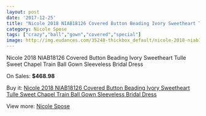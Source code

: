 ```yaml
---
layout: post
date: '2017-12-25'
title: "Nicole 2018 NIAB18126 Covered Button Beading Ivory Sweetheart Tulle Sweet Chapel Train Ball Gown Sleeveless Bridal Dress"
category: Nicole Spose
tags: ["crazy","ball","gown","covered","special"]
image: http://img.eudances.com/35248-thickbox_default/nicole-2018-niab18126-covered-button-beading-ivory-sweetheart-tulle-sweet-chapel-train-ball-gown-sleeveless-bridal-dress.jpg
---
```

Nicole 2018 NIAB18126 Covered Button Beading Ivory Sweetheart Tulle Sweet Chapel Train Ball Gown Sleeveless Bridal Dress

On Sales: **$468.98**
<a href="https://www.eudances.com/en/nicole-spose/10611-nicole-2018-niab18126-covered-button-beading-ivory-sweetheart-tulle-sweet-chapel-train-ball-gown-sleeveless-bridal-dress.html"><amp-img layout="responsive" width="600" height="600" src="//img.eudances.com/35248-thickbox_default/nicole-2018-niab18126-covered-button-beading-ivory-sweetheart-tulle-sweet-chapel-train-ball-gown-sleeveless-bridal-dress.jpg" alt="Nicole 2018 NIAB18126 Covered Button Beading Ivory Sweetheart Tulle Sweet Chapel Train Ball Gown Sleeveless Bridal Dress 0" /></a>
<a href="https://www.eudances.com/en/nicole-spose/10611-nicole-2018-niab18126-covered-button-beading-ivory-sweetheart-tulle-sweet-chapel-train-ball-gown-sleeveless-bridal-dress.html"><amp-img layout="responsive" width="600" height="600" src="//img.eudances.com/35253-thickbox_default/nicole-2018-niab18126-covered-button-beading-ivory-sweetheart-tulle-sweet-chapel-train-ball-gown-sleeveless-bridal-dress.jpg" alt="Nicole 2018 NIAB18126 Covered Button Beading Ivory Sweetheart Tulle Sweet Chapel Train Ball Gown Sleeveless Bridal Dress 1" /></a>
<a href="https://www.eudances.com/en/nicole-spose/10611-nicole-2018-niab18126-covered-button-beading-ivory-sweetheart-tulle-sweet-chapel-train-ball-gown-sleeveless-bridal-dress.html"><amp-img layout="responsive" width="600" height="600" src="//img.eudances.com/35252-thickbox_default/nicole-2018-niab18126-covered-button-beading-ivory-sweetheart-tulle-sweet-chapel-train-ball-gown-sleeveless-bridal-dress.jpg" alt="Nicole 2018 NIAB18126 Covered Button Beading Ivory Sweetheart Tulle Sweet Chapel Train Ball Gown Sleeveless Bridal Dress 2" /></a>
<a href="https://www.eudances.com/en/nicole-spose/10611-nicole-2018-niab18126-covered-button-beading-ivory-sweetheart-tulle-sweet-chapel-train-ball-gown-sleeveless-bridal-dress.html"><amp-img layout="responsive" width="600" height="600" src="//img.eudances.com/35251-thickbox_default/nicole-2018-niab18126-covered-button-beading-ivory-sweetheart-tulle-sweet-chapel-train-ball-gown-sleeveless-bridal-dress.jpg" alt="Nicole 2018 NIAB18126 Covered Button Beading Ivory Sweetheart Tulle Sweet Chapel Train Ball Gown Sleeveless Bridal Dress 3" /></a>
<a href="https://www.eudances.com/en/nicole-spose/10611-nicole-2018-niab18126-covered-button-beading-ivory-sweetheart-tulle-sweet-chapel-train-ball-gown-sleeveless-bridal-dress.html"><amp-img layout="responsive" width="600" height="600" src="//img.eudances.com/35250-thickbox_default/nicole-2018-niab18126-covered-button-beading-ivory-sweetheart-tulle-sweet-chapel-train-ball-gown-sleeveless-bridal-dress.jpg" alt="Nicole 2018 NIAB18126 Covered Button Beading Ivory Sweetheart Tulle Sweet Chapel Train Ball Gown Sleeveless Bridal Dress 4" /></a>
<a href="https://www.eudances.com/en/nicole-spose/10611-nicole-2018-niab18126-covered-button-beading-ivory-sweetheart-tulle-sweet-chapel-train-ball-gown-sleeveless-bridal-dress.html"><amp-img layout="responsive" width="600" height="600" src="//img.eudances.com/35249-thickbox_default/nicole-2018-niab18126-covered-button-beading-ivory-sweetheart-tulle-sweet-chapel-train-ball-gown-sleeveless-bridal-dress.jpg" alt="Nicole 2018 NIAB18126 Covered Button Beading Ivory Sweetheart Tulle Sweet Chapel Train Ball Gown Sleeveless Bridal Dress 5" /></a>

Buy it: [Nicole 2018 NIAB18126 Covered Button Beading Ivory Sweetheart Tulle Sweet Chapel Train Ball Gown Sleeveless Bridal Dress](https://www.eudances.com/en/nicole-spose/10611-nicole-2018-niab18126-covered-button-beading-ivory-sweetheart-tulle-sweet-chapel-train-ball-gown-sleeveless-bridal-dress.html "Nicole 2018 NIAB18126 Covered Button Beading Ivory Sweetheart Tulle Sweet Chapel Train Ball Gown Sleeveless Bridal Dress")

View more: [Nicole Spose](https://www.eudances.com/en/179-nicole-spose "Nicole Spose")